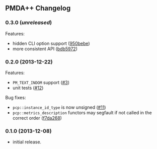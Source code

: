 ## PMDA++ Changelog

### 0.3.0 (_unreleased_)
Features:
- hidden CLI option support ([950bebe](
  ../../commit/950bebe5dca940fc8ae37bec8147425d6a099dd5))
- more consistent API ([bdb5972](
  ../../commit/bdb5972183cf7b0396ccbe938cb3c68ba3006bd8))

### 0.2.0 (2013-12-22)

Features:
- `PM_TEXT_INDOM` support ([#3](../../issues/3))
- unit tests ([#12](../../issues/12))

Bug fixes:
- `pcp::instance_id_type` is now unsigned ([#11](../../issues/11))
- `pcp::metrics_description` functors may segfault if not called in the correct
  order ([f7da268](../../commit/f7da2685b426410904fae2e9a8f24619685eb0b4))

### 0.1.0 (2013-12-08)
- initial release.
